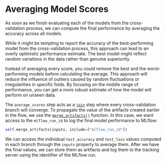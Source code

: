 # Averaging Model Scores

As soon as we finish evaluating each of the models from the cross-validation process, we can compute the final performance by averaging the accuracy across all models.

While it might be tempting to report the accuracy of the best-performing model from the cross-validation process, this approach can lead to an overly optimistic performance estimate. The best model might reflect random variations in the data rather than genuine superiority.

Instead of averaging every score, you could remove the best and the worst-performing models before calculating the average. This approach will reduce the influence of outliers caused by random fluctuations or irregularities in specific folds. By focusing on the middle range of performance, you can get a more robust estimate of how the model will perform on unseen data.

The `average_scores` step acts as a [`join`](.guide/introduction-to-metaflow/branches.md) step where every cross-validation branch will converge. To propagate the value of the artifacts created earlier in the flow, we use the [`merge_artifacts()`](https://docs.metaflow.org/api/flowspec#FlowSpec.merge_artifacts) function. In this case, we want access to the `mlflow_run_id` to log the final model performance to MLflow:

```python
self.merge_artifacts(inputs, include=["mlflow_run_id"])
```

We can access the individual `test_accuracy` and `test_loss` values computed in each branch through the `inputs` property to average them. After we have the final values, we can store them as artifacts and log them to the tracking server using the identifier of the MLflow run.